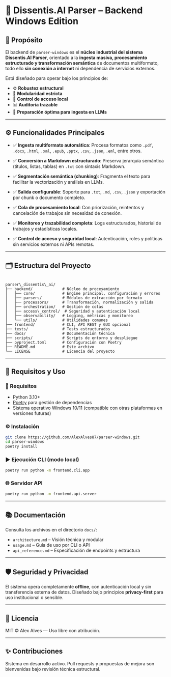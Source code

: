 # 🧠 Dissentis.AI Parser – Backend Windows Edition

## 📌 Propósito

El backend de `parser-windows` es el **núcleo industrial del sistema Dissentis.AI Parser**, orientado a la **ingesta masiva, procesamiento estructurado y transformación semántica** de documentos multiformato, todo ello **sin conexión a internet** ni dependencia de servicios externos.

Está diseñado para operar bajo los principios de:
- ⚙️ **Robustez estructural**
- 📐 **Modularidad estricta**
- 🔐 **Control de acceso local**
- 📊 **Auditoría trazable**
- 🧱 **Preparación óptima para ingesta en LLMs**

---

## ⚙️ Funcionalidades Principales

- ✅ **Ingesta multiformato automática**:
  Procesa formatos como `.pdf`, `.docx`, `.html`, `.xml`, `.epub`, `.pptx`, `.csv`, `.json`, `.eml`, entre otros.

- ✅ **Conversión a Markdown estructurado**:
  Preserva jerarquía semántica (títulos, listas, tablas) en `.txt` con sintaxis Markdown.

- ✅ **Segmentación semántica (chunking)**:
  Fragmenta el texto para facilitar la vectorización y análisis en LLMs.

- ✅ **Salida configurable**:
  Soporte para `.txt`, `.md`, `.csv`, `.json` y exportación por chunk o documento completo.

- ✅ **Cola de procesamiento local**:
  Con priorización, reintentos y cancelación de trabajos sin necesidad de conexión.

- ✅ **Monitoreo y trazabilidad completa**:
  Logs estructurados, historial de trabajos y estadísticas locales.

- ✅ **Control de acceso y seguridad local**:
  Autenticación, roles y políticas sin servicios externos ni APIs remotas.

---

## 🗂️ Estructura del Proyecto

```

parser\_dissentis\_ai/
├── backend/             # Núcleo de procesamiento
│   ├── core/            # Engine principal, configuración y errores
│   ├── parsers/         # Módulos de extracción por formato
│   ├── processors/      # Transformación, normalización y salida
│   ├── orchestration/   # Gestión de colas
│   ├── access\_control/  # Seguridad y autenticación local
│   ├── observability/   # Logging, métricas y monitoreo
│   └── utils/           # Utilidades comunes
├── frontend/            # CLI, API REST y GUI opcional
├── tests/               # Tests estructurados
├── docs/                # Documentación técnica
├── scripts/             # Scripts de entorno y despliegue
├── pyproject.toml       # Configuración con Poetry
├── README.md            # Este archivo
└── LICENSE              # Licencia del proyecto

````

---

## 🚀 Requisitos y Uso

### 🧪 Requisitos

- Python 3.10+
- [Poetry](https://python-poetry.org/) para gestión de dependencias
- Sistema operativo Windows 10/11 (compatible con otras plataformas en versiones futuras)

### ⚙️ Instalación

```bash
git clone https://github.com/AlexAlves87/parser-windows.git
cd parser-windows
poetry install
````

### ▶️ Ejecución CLI (modo local)

```bash
poetry run python -m frontend.cli.app
```

### 🌐 Servidor API

```bash
poetry run python -m frontend.api.server
```

---

## 📚 Documentación

Consulta los archivos en el directorio `docs/`:

* `architecture.md` – Visión técnica y modular
* `usage.md` – Guía de uso por CLI o API
* `api_reference.md` – Especificación de endpoints y estructura

---

## 🛡️ Seguridad y Privacidad

El sistema opera completamente **offline**, con autenticación local y sin transferencia externa de datos. Diseñado bajo principios **privacy-first** para uso institucional o sensible.

---

## 📄 Licencia

MIT © Alex Alves — Uso libre con atribución.

---

## ✨ Contribuciones

Sistema en desarrollo activo. Pull requests y propuestas de mejora son bienvenidas bajo revisión técnica estructural.

```
